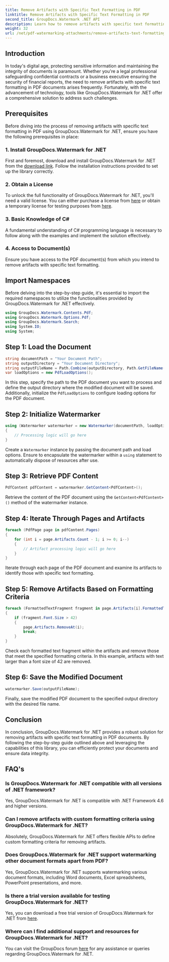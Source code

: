 ```yaml
---
title: Remove Artifacts with Specific Text Formatting in PDF
linktitle: Remove Artifacts with Specific Text Formatting in PDF
second_title: GroupDocs.Watermark .NET API
description: Learn how to remove artifacts with specific text formatting in PDF using GroupDocs.Watermark for .NET. Follow our step-by-step guide.
weight: 32
url: /net/pdf-watermarking-attachments/remove-artifacts-text-formatting-pdf/
---
```

## Introduction
In today's digital age, protecting sensitive information and maintaining the integrity of documents is paramount. Whether you're a legal professional safeguarding confidential contracts or a business executive ensuring the security of financial reports, the need to remove artifacts with specific text formatting in PDF documents arises frequently. Fortunately, with the advancement of technology, tools like GroupDocs.Watermark for .NET offer a comprehensive solution to address such challenges.
## Prerequisites
Before diving into the process of removing artifacts with specific text formatting in PDF using GroupDocs.Watermark for .NET, ensure you have the following prerequisites in place:
### 1. Install GroupDocs.Watermark for .NET
First and foremost, download and install GroupDocs.Watermark for .NET from the [download link](https://releases.groupdocs.com/Watermark/net/). Follow the installation instructions provided to set up the library correctly.
### 2. Obtain a License
To unlock the full functionality of GroupDocs.Watermark for .NET, you'll need a valid license. You can either purchase a license from [here](https://purchase.groupdocs.com/buy) or obtain a temporary license for testing purposes from [here](https://purchase.groupdocs.com/temporary-license/).
### 3. Basic Knowledge of C#
A fundamental understanding of C# programming language is necessary to follow along with the examples and implement the solution effectively.
### 4. Access to Document(s)
Ensure you have access to the PDF document(s) from which you intend to remove artifacts with specific text formatting.

## Import Namespaces
Before delving into the step-by-step guide, it's essential to import the required namespaces to utilize the functionalities provided by GroupDocs.Watermark for .NET effectively.
```csharp
using GroupDocs.Watermark.Contents.Pdf;
using GroupDocs.Watermark.Options.Pdf;
using GroupDocs.Watermark.Search;
using System.IO;
using System;
```
## Step 1: Load the Document
```csharp
string documentPath = "Your Document Path";
string outputDirectory = "Your Document Directory";
string outputFileName = Path.Combine(outputDirectory, Path.GetFileName(documentPath));
var loadOptions = new PdfLoadOptions();
```
In this step, specify the path to the PDF document you want to process and define the output directory where the modified document will be saved. Additionally, initialize the `PdfLoadOptions` to configure loading options for the PDF document.
## Step 2: Initialize Watermarker
```csharp
using (Watermarker watermarker = new Watermarker(documentPath, loadOptions))
{
    // Processing logic will go here
}
```
Create a `Watermarker` instance by passing the document path and load options. Ensure to encapsulate the watermarker within a `using` statement to automatically dispose of resources after use.
## Step 3: Retrieve PDF Content
```csharp
PdfContent pdfContent = watermarker.GetContent<PdfContent>();
```
Retrieve the content of the PDF document using the `GetContent<PdfContent>()` method of the watermarker instance.
## Step 4: Iterate Through Pages and Artifacts
```csharp
foreach (PdfPage page in pdfContent.Pages)
{
    for (int i = page.Artifacts.Count - 1; i >= 0; i--)
    {
        // Artifact processing logic will go here
    }
}
```
Iterate through each page of the PDF document and examine its artifacts to identify those with specific text formatting.
## Step 5: Remove Artifacts Based on Formatting Criteria
```csharp
foreach (FormattedTextFragment fragment in page.Artifacts[i].FormattedTextFragments)
{
    if (fragment.Font.Size > 42)
    {
        page.Artifacts.RemoveAt(i);
        break;
    }
}
```
Check each formatted text fragment within the artifacts and remove those that meet the specified formatting criteria. In this example, artifacts with text larger than a font size of 42 are removed.
## Step 6: Save the Modified Document
```csharp
watermarker.Save(outputFileName);
```
Finally, save the modified PDF document to the specified output directory with the desired file name.

## Conclusion
In conclusion, GroupDocs.Watermark for .NET provides a robust solution for removing artifacts with specific text formatting in PDF documents. By following the step-by-step guide outlined above and leveraging the capabilities of this library, you can efficiently protect your documents and ensure data integrity.
## FAQ's
### Is GroupDocs.Watermark for .NET compatible with all versions of .NET framework?
Yes, GroupDocs.Watermark for .NET is compatible with .NET Framework 4.6 and higher versions.
### Can I remove artifacts with custom formatting criteria using GroupDocs.Watermark for .NET?
Absolutely, GroupDocs.Watermark for .NET offers flexible APIs to define custom formatting criteria for removing artifacts.
### Does GroupDocs.Watermark for .NET support watermarking other document formats apart from PDF?
Yes, GroupDocs.Watermark for .NET supports watermarking various document formats, including Word documents, Excel spreadsheets, PowerPoint presentations, and more.
### Is there a trial version available for testing GroupDocs.Watermark for .NET?
Yes, you can download a free trial version of GroupDocs.Watermark for .NET from [here](https://releases.groupdocs.com/).
### Where can I find additional support and resources for GroupDocs.Watermark for .NET?
You can visit the GroupDocs forum [here](https://forum.groupdocs.com/c/watermark/19) for any assistance or queries regarding GroupDocs.Watermark for .NET.
